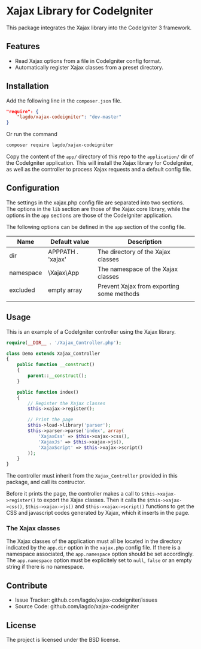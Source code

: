 Xajax Library for CodeIgniter
=============================

This package integrates the Xajax library into the CodeIgniter 3 framework.

Features
--------

- Read Xajax options from a file in CodeIgniter config format.
- Automatically register Xajax classes from a preset directory.

Installation
------------

Add the following line in the `composer.json` file.
```json
"require": {
    "lagdo/xajax-codeigniter": "dev-master"
}
```

Or run the command
```bash
composer require lagdo/xajax-codeigniter
```

Copy the content of the `app/` directory of this repo to the `application/` dir of the CodeIgniter application.
This will install the Xajax library for CodeIgniter, as well as the controller to process Xajax requests and a default config file.

Configuration
------------

The settings in the xajax.php config file are separated into two sections.
The options in the `lib` section are those of the Xajax core library, while the options in the `app` sections are those of the CodeIgniter application.

The following options can be defined in the `app` section of the config file.

| Name | Default value | Description |
|------|---------------|-------------|
| dir | APPPATH . 'xajax' | The directory of the Xajax classes |
| namespace | \Xajax\App | The namespace of the Xajax classes |
| excluded | empty array | Prevent Xajax from exporting some methods |
| | | |

Usage
-----

This is an example of a CodeIgniter controller using the Xajax library.
```php
require(__DIR__ . '/Xajax_Controller.php');

class Demo extends Xajax_Controller
{
    public function __construct()
    {
        parent::__construct();
    }

    public function index()
    {
        // Register the Xajax classes
        $this->xajax->register();

        // Print the page
        $this->load->library('parser');
        $this->parser->parse('index', array(
            'XajaxCss' => $this->xajax->css(),
            'XajaxJs' => $this->xajax->js(),
            'XajaxScript' => $this->xajax->script()
        ));
    }
}
```

The controller must inherit from the `Xajax_Controller` provided in this package, and call its contructor.

Before it prints the page, the controller makes a call to `$this->xajax->register()` to export the Xajax classes.
Then it calls the `$this->xajax->css()`, `$this->xajax->js()` and `$this->xajax->script()` functions to get the CSS and javascript codes generated by Xajax, which it inserts in the page.

### The Xajax classes

The Xajax classes of the application must all be located in the directory indicated by the `app.dir` option in the `xajax.php` config file.
If there is a namespace associated, the `app.namespace` option should be set accordingly.
The `app.namespace` option must be explicitely set to `null`, `false` or an empty string if there is no namespace.

Contribute
----------

- Issue Tracker: github.com/lagdo/xajax-codeigniter/issues
- Source Code: github.com/lagdo/xajax-codeigniter

License
-------

The project is licensed under the BSD license.
